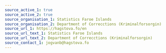 ```yaml
---
source_active_1: true
source_active_2: true
source_organisation_1: Statistics Faroe Islands
source_organisation_2: Department of Correcctions (Kriminalforsorgin)
source_url_1: https://hagstova.fo/en
source_url_text_1: Statistics Faroe Islands
source_url_text_2: Department of Correcctions (Kriminalforsorgin)
source_contact_1: jogvanb@hagstova.fo
---
```

